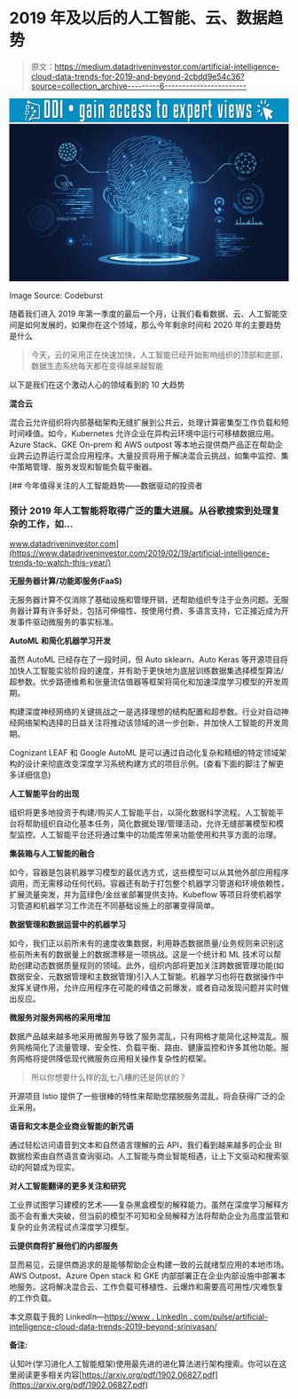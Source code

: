 # 2019 年及以后的人工智能、云、数据趋势

> 原文：<https://medium.datadriveninvestor.com/artificial-intelligence-cloud-data-trends-for-2019-and-beyond-2cbdd9e54c36?source=collection_archive---------6----------------------->

[![](img/6b46aa0a9fa2eca4d04b7e4129fd2602.png)](http://www.track.datadriveninvestor.com/1B9E)![](img/d91a3c7ae8137ac5ca691b11949da0ac.png)

Image Source: Codeburst

随着我们进入 2019 年第一季度的最后一个月，让我们看看数据、云、人工智能空间是如何发展的，如果你在这个领域，那么今年剩余时间和 2020 年的主要趋势是什么

> 今天，云的采用正在快速加快，人工智能已经开始影响组织的顶部和底部，数据生态系统每天都在变得越来越智能

以下是我们在这个激动人心的领域看到的 10 大趋势

**混合云**

混合云允许组织将内部基础架构无缝扩展到公共云，处理计算密集型工作负载和短时间峰值。如今，Kubernetes 允许企业在异构云环境中运行可移植数据应用。Azure Stack、GKE On-prem 和 AWS outpost 等本地云提供商产品正在帮助企业跨云边界运行混合应用程序。大量投资将用于解决混合云挑战，如集中监控、集中策略管理、服务发现和智能负载平衡器。

[](https://www.datadriveninvestor.com/2019/02/19/artificial-intelligence-trends-to-watch-this-year/) [## 今年值得关注的人工智能趋势——数据驱动的投资者

### 预计 2019 年人工智能将取得广泛的重大进展。从谷歌搜索到处理复杂的工作，如…

www.datadriveninvestor.com](https://www.datadriveninvestor.com/2019/02/19/artificial-intelligence-trends-to-watch-this-year/) 

**无服务器计算/功能即服务(FaaS)**

无服务器计算不仅消除了基础设施和管理开销，还帮助组织专注于业务问题。无服务器计算有许多好处，包括可伸缩性、按使用付费、多语言支持，它正接近成为开发事件驱动微服务的事实标准。

**AutoML 和简化机器学习开发**

虽然 AutoML 已经存在了一段时间，但 Auto sklearn、Auto Keras 等开源项目将加快人工智能实验阶段的速度，并有助于更快地为底层训练数据集选择模型算法/超参数。优步路德维希和张量流估值器等框架将简化和加速深度学习模型的开发周期。

构建深度神经网络的关键挑战之一是选择理想的结构配置和超参数。行业对自动神经网络架构选择的日益关注将推动该领域的进一步创新，并加快人工智能的开发周期。

Cognizant LEAF 和 Google AutoML 是可以通过自动化复杂和精细的特定领域架构的设计来彻底改变深度学习系统构建方式的项目示例。(查看下面的脚注了解更多详细信息)

**人工智能平台的出现**

组织将更多地投资于构建/购买人工智能平台，以简化数据科学流程。人工智能平台将帮助组织自动化基本任务，简化数据处理/管理活动，允许无缝部署模型和模型监控。人工智能平台还将通过集中的功能库带来功能使用和共享方面的治理。

**集装箱与人工智能的融合**

如今，容器是包装机器学习模型的最优选方式，这些模型可以从其他外部应用程序调用，而无需移动任何代码。容器还有助于打包整个机器学习管道和环境依赖性，扩展流量突发，并为蓝绿色/金丝雀部署提供支持。Kubeflow 等项目将使机器学习管道和机器学习工作流在不同基础设施上的部署变得简单。

**数据管理和数据运营中的机器学习**

如今，我们正以前所未有的速度收集数据，利用静态数据质量/业务规则来识别这些前所未有的数据量上的数据漂移是一项挑战。这是一个统计和 ML 技术可以帮助创建动态数据质量规则的领域。此外，组织内部将更加关注跨数据管理功能(如数据安全、元数据管理和主数据管理)引入人工智能。机器学习也将在数据操作中发挥关键作用，允许应用程序在可能的峰值之前爆发，或者自动发现问题并实时做出反应。

**微服务对服务网格的采用增加**

数据产品越来越多地采用微服务导致了服务混乱，只有网格才能简化这种混乱。服务网格简化了流量管理、安全性、负载平衡、路由、健康监控和许多其他功能。服务网格将提供降低现代微服务应用相关操作复杂性的框架。

> 所以你想要什么样的乱七八糟的还是网状的？

开源项目 Istio 提供了一些很棒的特性来帮助您摆脱服务混乱，将会获得广泛的企业采用。

**语音和文本是企业商业智能的新咒语**

通过轻松访问语音到文本和自然语言理解的云 API，我们看到越来越多的企业 BI 数据检索由自然语言查询驱动。人工智能与商业智能相遇，让上下文驱动和搜索驱动的阿碧成为现实。

**对人工智能翻译的更多关注和研究**

工业界试图学习建模的艺术——复杂黑盒模型的解释能力。虽然在深度学习解释方面不会有重大突破，但当前的模型不可知和全局解释方法将帮助企业为高度监管和复杂的业务流程试点深度学习模型。

**云提供商将扩展他们的内部服务**

显而易见，云提供商追求的是能够帮助企业构建一致的云就绪型应用的本地市场。AWS Outpost、Azure Open stack 和 GKE 内部部署正在企业内部设施中部署本地服务。这将解决混合云、工作负载可移植性、云爆炸和需要高可用性/灾难恢复的工作负载。

本文原载于我的 LinkedIn—[https://www . LinkedIn . com/pulse/artificial-intelligence-cloud-data-trends-2019-beyond-srinivasan/](https://www.linkedin.com/pulse/artificial-intelligence-cloud-data-trends-2019-beyond-srinivasan/)

**备注:**

认知叶(学习进化人工智能框架)使用最先进的进化算法进行架构搜索。你可以在这里阅读更多相关内容[https://arxiv.org/pdf/1902.06827.pdf](https://arxiv.org/pdf/1902.06827.pdf)
